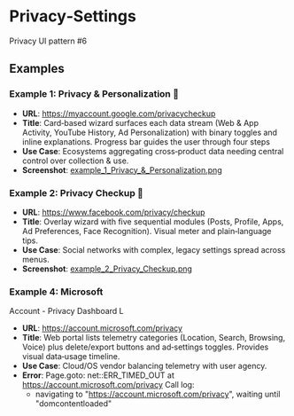 # Privacy‑Settings

Privacy UI pattern #6

## Examples

### Example 1: Privacy & Personalization 
- **URL**: https://myaccount.google.com/privacycheckup
- **Title**: Card‑based
  wizard surfaces each data stream (Web & App Activity, YouTube
  History, Ad Personalization) with binary toggles and inline explanations.
  Progress bar guides the user through four steps
- **Use Case**: Ecosystems
  aggregating cross‑product data needing central control over collection &
  use.
- **Screenshot**: [example_1_Privacy_&_Personalization.png](./example_1_Privacy_&_Personalization.png)

### Example 2: Privacy Checkup 
- **URL**: https://www.facebook.com/privacy/checkup
- **Title**: Overlay
  wizard with five sequential modules (Posts, Profile, Apps, Ad Preferences,
  Face Recognition). Visual meter and plain‑language tips.
- **Use Case**: Social
  networks with complex, legacy settings spread across menus.
- **Screenshot**: [example_2_Privacy_Checkup.png](./example_2_Privacy_Checkup.png)

### Example 4: Microsoft
  Account - Privacy Dashboard L
- **URL**: https://account.microsoft.com/privacy
- **Title**: Web
  portal lists telemetry categories (Location, Search, Browsing, Voice) plus
  delete/export buttons and ad‑settings toggles. Provides visual data‑usage
  timeline.
- **Use Case**: Cloud/OS
  vendor balancing telemetry with user agency.
- **Error**: Page.goto: net::ERR_TIMED_OUT at https://account.microsoft.com/privacy
Call log:
  - navigating to "https://account.microsoft.com/privacy", waiting until "domcontentloaded"


